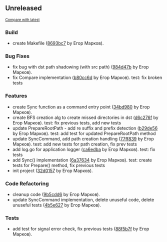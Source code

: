 <!-- insertion marker -->
## Unreleased

<small>[Compare with latest](https://github.com/Omarmeks89/fsyncd/compare/5d8003c1e1ee6840838a70861f9c5d43f3986b87...HEAD)</small>

### Build

- create Makefile ([8693bc7](https://github.com/Omarmeks89/fsyncd/commit/8693bc7ba77138ce8a5c3dd326ddc9f64d90682e) by Егор Марков).

### Bug Fixes

- fix bug with dst path shadowing (with src path) ([984d47b](https://github.com/Omarmeks89/fsyncd/commit/984d47b375712804105de44b4692542fad65636e) by Егор Марков).
- fix Compare implementation ([b80cc6d](https://github.com/Omarmeks89/fsyncd/commit/b80cc6d96febe4253f9bc8687f9d1a29d837d4c1) by Егор Марков). test: fix broken tests

### Features

- create Sync function as a command entry point ([34bd980](https://github.com/Omarmeks89/fsyncd/commit/34bd980826fcb784bffce54f4782b9063fdf357c) by Егор Марков).
- create BFS creation alg to create missed directories in dst ([d6c276f](https://github.com/Omarmeks89/fsyncd/commit/d6c276f71ec29d5e0d8425274834a3c685b705fb) by Егор Марков). test: fix previous tests, add new tests
- update PrepareRootPath - add re suffix and prefix detection ([b29de56](https://github.com/Omarmeks89/fsyncd/commit/b29de569c67f26574b5be54d9039637928c6a366) by Егор Марков). test: add test for updated PrepareRootPath method
- update SyncCommand, add path creation handling ([77ff839](https://github.com/Omarmeks89/fsyncd/commit/77ff8399370500edcf6dd2871a60063a64f333ff) by Егор Марков). test: add new tests for path creation, fix prev tests
- add log.go for application logger ([ca6edba](https://github.com/Omarmeks89/fsyncd/commit/ca6edba520b838c20cd8148f93d86edc5fb79ded) by Егор Марков). test: fix tests
- add Sync() implementation ([6a37634](https://github.com/Omarmeks89/fsyncd/commit/6a37634d0a78426d5c8a480eab85441c63a76d74) by Егор Марков). test: create tests for Prepare() method, fix previous tests
- init project ([32d0157](https://github.com/Omarmeks89/fsyncd/commit/32d0157e23ffd6a5c09b0e74b3b8c844d56561d4) by Егор Марков).

### Code Refactoring

- cleanup code ([9b5cdd6](https://github.com/Omarmeks89/fsyncd/commit/9b5cdd620a66684fc64c05682e9f70791423c9e9) by Егор Марков).
- update SyncCommand implementation, delete unuseful code, delete unuseful tests ([4b5e627](https://github.com/Omarmeks89/fsyncd/commit/4b5e627c1f21e928c0f293986a1a0c84e7a77df2) by Егор Марков).

### Tests

- add test for signal error check, fix previous tests ([88f5b7f](https://github.com/Omarmeks89/fsyncd/commit/88f5b7ffc85eb9bc018d735e07cada8b7837268c) by Егор Марков).

<!-- insertion marker -->
